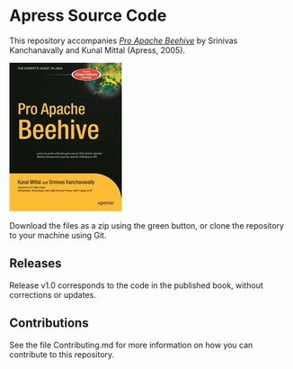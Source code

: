 # Apress Source Code

This repository accompanies [*Pro Apache Beehive*](http://www.apress.com/9781590595152) by Srinivas Kanchanavally and Kunal Mittal (Apress, 2005).

![Cover image](9781590595152.jpg)

Download the files as a zip using the green button, or clone the repository to your machine using Git.

## Releases

Release v1.0 corresponds to the code in the published book, without corrections or updates.

## Contributions

See the file Contributing.md for more information on how you can contribute to this repository.
